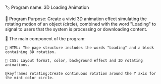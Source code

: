 🏷️ Program name: 3D Loading Animation

🎯 Program Purpose: Create a vivid 3D animation effect simulating the rotating motion of an object (circle), combined with the word "Loading" to signal to users that the system is processing or downloading content.

🧩 The main component of the program:

    📄 HTML: The page structure includes the words "Loading" and a block containing 3D rotation.

    🎨 CSS: Layout format, color, background effect and 3D rotating animations.

    @keyframes rotating:Create continuous rotation around the Y axis for the mint color circle. 

